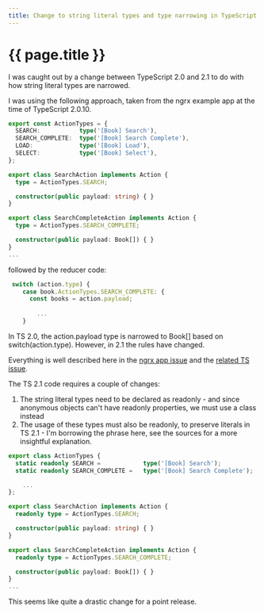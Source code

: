 ```yaml
---
title: Change to string literal types and type narrowing in TypeScript 2.1
---
```


{{ page.title }}
================

I was caught out by a change between TypeScript 2.0 and 2.1 to do with how string literal types are narrowed.

I was using the following approach, taken from the ngrx example app at the time of TypeScript 2.0.10.

```typescript
export const ActionTypes = {
  SEARCH:           type('[Book] Search'),
  SEARCH_COMPLETE:  type('[Book] Search Complete'),
  LOAD:             type('[Book] Load'),
  SELECT:           type('[Book] Select'),
};

export class SearchAction implements Action {
  type = ActionTypes.SEARCH;

  constructor(public payload: string) { }
}

export class SearchCompleteAction implements Action {
  type = ActionTypes.SEARCH_COMPLETE;

  constructor(public payload: Book[]) { }
}
...
```

followed by the reducer code:

```typescript
 switch (action.type) {
    case book.ActionTypes.SEARCH_COMPLETE: {
      const books = action.payload;
      
        ...
    }
```

In TS 2.0, the action.payload type is narrowed to Book[] based on switch(action.type). However, in 2.1 the rules have changed.

Everything is well described here in the [ngrx app issue](https://github.com/ngrx/example-app/issues/93) and the [related TS issue](https://github.com/Microsoft/TypeScript/issues/2214#issuecomment-268855988).

The TS 2.1 code requires a couple of changes:

1) The string literal types need to be declared as readonly - and since anonymous objects can't have readonly properties, we must use a class instead
2) The usage of these types must also be readonly, to preserve literals in TS 2.1 - I'm borrowing the phrase here, see the sources for a more insightful explanation.

```typescript
export class ActionTypes {
  static readonly SEARCH =            type('[Book] Search');
  static readonly SEARCH_COMPLETE =   type('[Book] Search Complete');

    ...
};

export class SearchAction implements Action {
  readonly type = ActionTypes.SEARCH;

  constructor(public payload: string) { }
}

export class SearchCompleteAction implements Action {
  readonly type = ActionTypes.SEARCH_COMPLETE;

  constructor(public payload: Book[]) { }
}
...
```
This seems like quite a drastic change for a point release.